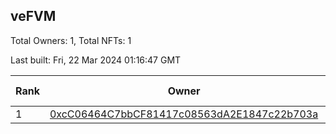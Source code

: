 ## veFVM

Total Owners: 1, Total NFTs: 1

Last built: Fri, 22 Mar 2024 01:16:47 GMT

| Rank | Owner | Voting Power | Influence | NFTs Id |
| --- | --- | --- | --- | --- |
  | 1 | [0xcC06464C7bbCF81417c08563dA2E1847c22b703a](https://debank.com/profile/0xcC06464C7bbCF81417c08563dA2E1847c22b703a?chain=ftm) | 323,065.178 | 4.58086% | 1 |